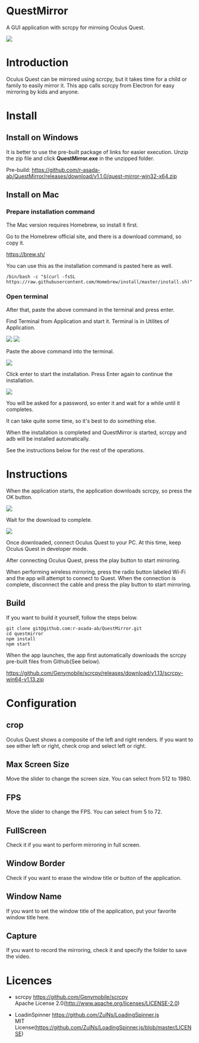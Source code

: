 # QuestMirror
A GUI application with scrcpy for mirroing Oculus Quest. 

<img src="./readmeimg/app_screenshot.png"/>

# Introduction

Oculus Quest can be mirrored using scrcpy, but it takes time for a child or family to easily mirror it.
This app calls scrcpy from Electron for easy mirroring by kids and anyone.

# Install

## Install on Windows

It is better to use the pre-built package of links for easier execution.
Unzip the zip file and click **QuestMirror.exe** in the unzipped folder.

Pre-build: https://github.com/r-asada-ab/QuestMirror/releases/download/v1.1.0/quest-mirror-win32-x64.zip

## Install on Mac

### Prepare installation command

The Mac version requires Homebrew, so install it first.

Go to the Homebrew official site, and there is a download command, so copy it.

https://brew.sh/

You can use this as the installation command is pasted here as well.

```
/bin/bash -c "$(curl -fsSL https://raw.githubusercontent.com/Homebrew/install/master/install.sh)"
```

### Open terminal

After that, paste the above command in the terminal and press enter.

Find Terminal from Application and start it. Terminal is in Utilites of Application.

<img src="./readmeimg/homebrew_install_01.png"/>

<img src="./readmeimg/homebrew_install_02.png"/>

Paste the above command into the terminal.

<img src="./readmeimg/homebrew_install_03.png"/>

Click enter to start the installation. Press Enter again to continue the installation.

<img src="./readmeimg/homebrew_install_04.png"/>

You will be asked for a password, so enter it and wait for a while until it completes.

It can take quite some time, so it's best to do something else.

When the installation is completed and QuestMirror is started, scrcpy and adb will be installed automatically.

See the instructions below for the rest of the operations.

# Instructions

When the application starts, the application downloads scrcpy, so press the OK button.

<img src="./readmeimg/introduction_01.png"/>

Wait for the download to complete.

<img src="./readmeimg/introduction_02.png"/>

Once downloaded, connect Oculus Quest to your PC. At this time, keep Oculus Quest in developer mode.

After connecting Oculus Quest, press the play button to start mirroring.

When performing wireless mirroring, press the radio button labeled Wi-Fi and the app will attempt to connect to Quest. When the connection is complete, disconnect the cable and press the play button to start mirroring.

## Build 

If you want to build it yourself, follow the steps below.

```
git clone git@github.com:r-asada-ab/QuestMirror.git
cd questmirror
npm install
npm start
```

When the app launches, the app first automatically downloads the scrcpy pre-built files from Github(See below).

https://github.com/Genymobile/scrcpy/releases/download/v1.13/scrcpy-win64-v1.13.zip


# Configuration

## crop

Oculus Quest shows a composite of the left and right renders. If you want to see either left or right, check crop and select left or right.

## Max Screen Size

Move the slider to change the screen size. You can select from 512 to 1980.

## FPS

Move the slider to change the FPS. You can select from 5 to 72.

## FullScreen

Check it if you want to perform mirroring in full screen.

## Window Border

Check if you want to erase the window title or button of the application.

## Window Name

If you want to set the window title of the application, put your favorite window title here.

## Capture

If you want to record the mirroring, check it and specify the folder to save the video.

# Licences

* scrcpy
https://github.com/Genymobile/scrcpy  
Apache License 2.0(http://www.apache.org/licenses/LICENSE-2.0)

* LoadinSpinner
https://github.com/ZulNs/LoadingSpinner.js  
MIT License(https://github.com/ZulNs/LoadingSpinner.js/blob/master/LICENSE)
